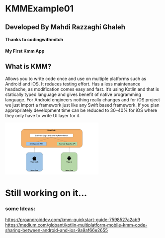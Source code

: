 # KMMExample01
## Developed By Mahdi Razzaghi Ghaleh
#### **Thanks to codingwithmitch**
#### My First Kmm App

## What is KMM?
Allows you to write code once and use on multiple platforms such as Android and iOS.
It reduces testing effort.
Has a less maintenance headache, as modification comes easy and fast.
It’s using Kotlin and that is statically typed language and gives benefit of native programming language.
For Android engineers nothing really changes and for iOS project we just import a framework just like any Swift based framework.
If you plan appropriately development time can be reduced to 30–40% for iOS where they only have to write UI layer for it.


<img src="screenshots/image1.png" width="300">

# Still working on it...


### some Ideas:
https://proandroiddev.com/kmm-quickstart-guide-7598527a2ab9
https://medium.com/globant/kotlin-multiplatform-mobile-kmm-code-sharing-between-android-and-ios-9a9af66e2655